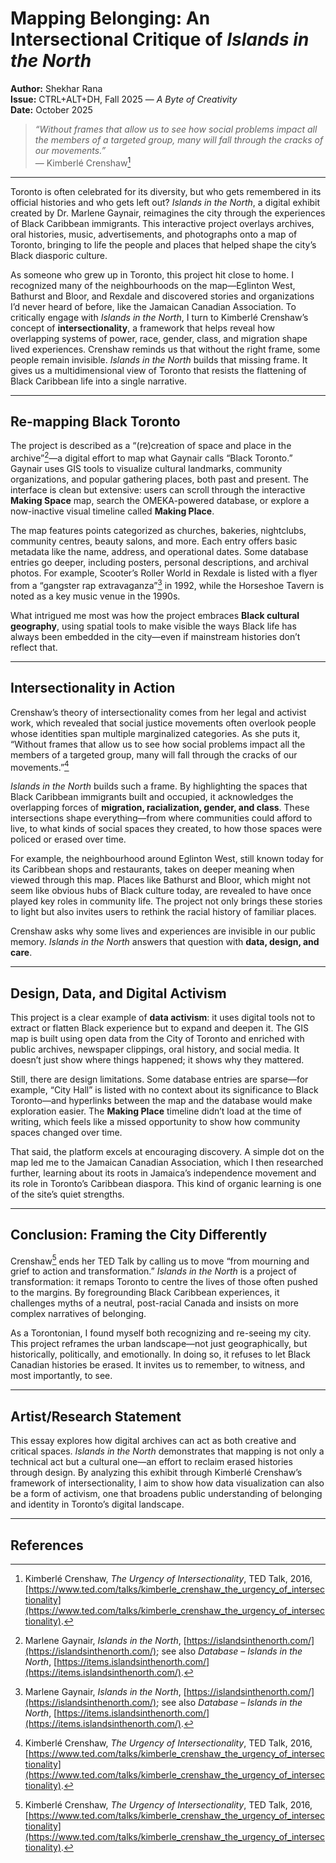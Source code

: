 # Mapping Belonging: An Intersectional Critique of *Islands in the North*

**Author:** Shekhar Rana  
**Issue:** CTRL+ALT+DH, Fall 2025 — *A Byte of Creativity*  
**Date:** October 2025  

> *“Without frames that allow us to see how social problems impact all the members of a targeted group, many will fall through the cracks of our movements.”*  
> — Kimberlé Crenshaw[^1]
---

Toronto is often celebrated for its diversity, but who gets remembered in its official histories and who gets left out? *Islands in the North*, a digital exhibit created by Dr. Marlene Gaynair, reimagines the city through the experiences of Black Caribbean immigrants. This interactive project overlays archives, oral histories, music, advertisements, and photographs onto a map of Toronto, bringing to life the people and places that helped shape the city’s Black diasporic culture.

As someone who grew up in Toronto, this project hit close to home. I recognized many of the neighbourhoods on the map—Eglinton West, Bathurst and Bloor, and Rexdale and discovered stories and organizations I’d never heard of before, like the Jamaican Canadian Association. To critically engage with *Islands in the North*, I turn to Kimberlé Crenshaw’s concept of **intersectionality**, a framework that helps reveal how overlapping systems of power, race, gender, class, and migration shape lived experiences. Crenshaw reminds us that without the right frame, some people remain invisible. *Islands in the North* builds that missing frame. It gives us a multidimensional view of Toronto that resists the flattening of Black Caribbean life into a single narrative.

---

## Re-mapping Black Toronto

The project is described as a “(re)creation of space and place in the archive”[^2]—a digital effort to map what Gaynair calls “Black Toronto.” Gaynair uses GIS tools to visualize cultural landmarks, community organizations, and popular gathering places, both past and present. The interface is clean but extensive: users can scroll through the interactive **Making Space** map, search the OMEKA-powered database, or explore a now-inactive visual timeline called **Making Place**.

The map features points categorized as churches, bakeries, nightclubs, community centres, beauty salons, and more. Each entry offers basic metadata like the name, address, and operational dates. Some database entries go deeper, including posters, personal descriptions, and archival photos. For example, Scooter’s Roller World in Rexdale is listed with a flyer from a “gangster rap extravaganza”[^2] in 1992, while the Horseshoe Tavern is noted as a key music venue in the 1990s.

What intrigued me most was how the project embraces **Black cultural geography**, using spatial tools to make visible the ways Black life has always been embedded in the city—even if mainstream histories don’t reflect that.

---

## Intersectionality in Action

Crenshaw’s theory of intersectionality comes from her legal and activist work, which revealed that social justice movements often overlook people whose identities span multiple marginalized categories. As she puts it, “Without frames that allow us to see how social problems impact all the members of a targeted group, many will fall through the cracks of our movements.”[^1]

*Islands in the North* builds such a frame. By highlighting the spaces that Black Caribbean immigrants built and occupied, it acknowledges the overlapping forces of **migration, racialization, gender, and class**. These intersections shape everything—from where communities could afford to live, to what kinds of social spaces they created, to how those spaces were policed or erased over time.

For example, the neighbourhood around Eglinton West, still known today for its Caribbean shops and restaurants, takes on deeper meaning when viewed through this map. Places like Bathurst and Bloor, which might not seem like obvious hubs of Black culture today, are revealed to have once played key roles in community life. The project not only brings these stories to light but also invites users to rethink the racial history of familiar places.

Crenshaw asks why some lives and experiences are invisible in our public memory. *Islands in the North* answers that question with **data, design, and care**.

---

## Design, Data, and Digital Activism

This project is a clear example of **data activism**: it uses digital tools not to extract or flatten Black experience but to expand and deepen it. The GIS map is built using open data from the City of Toronto and enriched with public archives, newspaper clippings, oral history, and social media. It doesn’t just show where things happened; it shows why they mattered.

Still, there are design limitations. Some database entries are sparse—for example, “City Hall” is listed with no context about its significance to Black Toronto—and hyperlinks between the map and the database would make exploration easier. The **Making Place** timeline didn’t load at the time of writing, which feels like a missed opportunity to show how community spaces changed over time.

That said, the platform excels at encouraging discovery. A simple dot on the map led me to the Jamaican Canadian Association, which I then researched further, learning about its roots in Jamaica’s independence movement and its role in Toronto’s Caribbean diaspora. This kind of organic learning is one of the site’s quiet strengths.

---

## Conclusion: Framing the City Differently

Crenshaw[^1] ends her TED Talk by calling us to move “from mourning and grief to action and transformation.” *Islands in the North* is a project of transformation: it remaps Toronto to centre the lives of those often pushed to the margins. By foregrounding Black Caribbean experiences, it challenges myths of a neutral, post-racial Canada and insists on more complex narratives of belonging.

As a Torontonian, I found myself both recognizing and re-seeing my city. This project reframes the urban landscape—not just geographically, but historically, politically, and emotionally. In doing so, it refuses to let Black Canadian histories be erased. It invites us to remember, to witness, and most importantly, to see.

---

## Artist/Research Statement

This essay explores how digital archives can act as both creative and critical spaces. *Islands in the North* demonstrates that mapping is not only a technical act but a cultural one—an effort to reclaim erased histories through design. By analyzing this exhibit through Kimberlé Crenshaw’s framework of intersectionality, I aim to show how data visualization can also be a form of activism, one that broadens public understanding of belonging and identity in Toronto’s digital landscape.

---

## References

[^1]: Kimberlé Crenshaw, *The Urgency of Intersectionality*, TED Talk, 2016, [https://www.ted.com/talks/kimberle_crenshaw_the_urgency_of_intersectionality](https://www.ted.com/talks/kimberle_crenshaw_the_urgency_of_intersectionality).

[^2]: Marlene Gaynair, *Islands in the North*, [https://islandsinthenorth.com/](https://islandsinthenorth.com/); see also *Database – Islands in the North*, [https://items.islandsinthenorth.com/](https://items.islandsinthenorth.com/).

